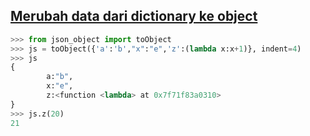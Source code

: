 ## <u> Merubah data dari dictionary ke object</u>
```python
>>> from json_object import toObject
>>> js = toObject({'a':'b',"x":"e",'z':(lambda x:x+1)}, indent=4)
>>> js
{
        a:"b",
        x:"e",
        z:<function <lambda> at 0x7f71f83a0310>
}
>>> js.z(20)
21
```